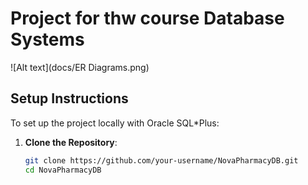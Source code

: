 # Project for thw course Database Systems
![Alt text](docs/ER Diagrams.png)

## Setup Instructions
To set up the project locally with Oracle SQL*Plus:
1. **Clone the Repository**:
   ```bash
   git clone https://github.com/your-username/NovaPharmacyDB.git
   cd NovaPharmacyDB